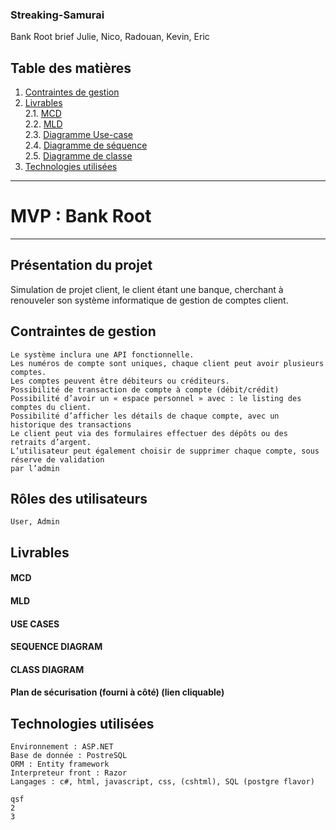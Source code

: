 ### Streaking-Samurai
Bank Root brief Julie, Nico, Radouan, Kevin, Eric

## Table des matières
1. [Contraintes de gestion](#Contraintes-de-gestion)
2. [Livrables](#Livrables)  
   2.1. [MCD](#MCD)  
   2.2. [MLD](#MLD)  
   2.3. [Diagramme Use-case](#USE-CASES)  
   2.4. [Diagramme de séquence](#SEQUENCE-DIAGRAM)   
   2.5. [Diagramme de classe](#CLASS-DIAGRAM)
3. [Technologies utilisées](#Technologies-utilisées)  

-----------------------------  
  
# **MVP : Bank Root**  
  
-----------------------------

## **Présentation du projet**  

Simulation de projet client, le client étant une banque, cherchant à renouveler son système informatique de gestion de comptes client.

## **Contraintes de gestion**  

	Le système inclura une API fonctionnelle.
	Les numéros de compte sont uniques, chaque client peut avoir plusieurs comptes.
	Les comptes peuvent être débiteurs ou créditeurs.
	Possibilité de transaction de compte à compte (débit/crédit)
	Possibilité d’avoir un « espace personnel » avec : le listing des comptes du client.
	Possibilité d’afficher les détails de chaque compte, avec un historique des transactions
	Le client peut via des formulaires effectuer des dépôts ou des retraits d’argent.
	L’utilisateur peut également choisir de supprimer chaque compte, sous réserve de validation   
    par l’admin

## **Rôles des utilisateurs**  

	User, Admin  

## **Livrables**  

#### **MCD**  
#### **MLD**  
#### **USE CASES**  
#### **SEQUENCE DIAGRAM**  
#### **CLASS DIAGRAM**  
#### Plan de sécurisation (fourni à côté)  (lien cliquable)

## **Technologies utilisées**  

	Environnement : ASP.NET  
	Base de donnée : PostreSQL  
	ORM : Entity framework  
	Interpreteur front : Razor  
	Langages : c#, html, javascript, css, (cshtml), SQL (postgre flavor)   

	qsf
	2
	3